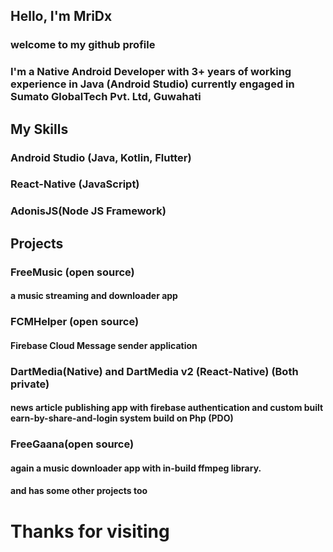 ## Hello, I'm MriDx
### welcome to my github profile

### I'm a Native Android Developer with 3+ years of working experience in Java (Android Studio) currently engaged in Sumato GlobalTech Pvt. Ltd, Guwahati

## My Skills
### Android Studio (Java, Kotlin, Flutter)
### React-Native (JavaScript)
### AdonisJS(Node JS Framework)

## Projects
### FreeMusic (open source)
#### a music streaming and downloader app 
### FCMHelper (open source)
#### Firebase Cloud Message sender application
### DartMedia(Native) and DartMedia v2 (React-Native) (Both private)
#### news article publishing app with firebase authentication and custom built earn-by-share-and-login system build on Php (PDO)
### FreeGaana(open source)
#### again a music downloader app with in-build ffmpeg library. 
#### and has some other projects too

# Thanks for visiting
